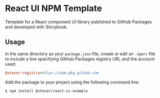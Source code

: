 # React UI NPM Template

Template for a React component UI library published to GitHub Packages and developed with Storybook.

## Usage

In the same directory as your `package.json` file, create or edit an `.npmrc` file to include a line specifying GitHub 
Packages registry URL and the account used:

```ini
@stever:registry=https://npm.pkg.github.com
```

Add the package to your project using the following command line:

```console
$ npm install @stever/react-ui-example
```
